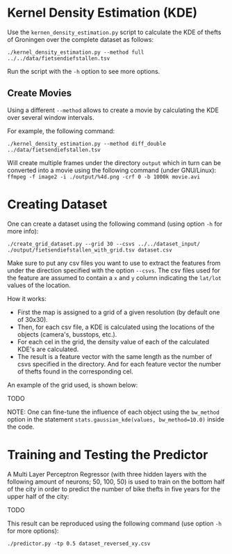 
# Kernel Density Estimation (KDE)

Use the `kernen_density_estimation.py` script to calculate the KDE of thefts of Groningen over the complete dataset as follows:

`./kernel_density_estimation.py --method full ../../data/fietsendiefstallen.tsv`

Run the script with the `-h` option to see more options.

## Create Movies

Using a different `--method` allows to create a movie by calculating the KDE over several window intervals.

For example, the following command:

`./kernel_density_estimation.py --method diff_double ../data/fietsendiefstallen.tsv`

Will create multiple frames under the directory `output` which in turn can be converted into a movie using the following command (under GNU/Linux):
`ffmpeg -f image2 -i ./output/%4d.png -crf 0 -b 1000k movie.avi`

# Creating Dataset

One can create a dataset using the following command (using option `-h` for more info):

`./create_grid_dataset.py --grid 30 --csvs ../../dataset_input/ ./output/fietsendiefstallen_with_grid.tsv dataset.csv`

Make sure to put any csv files you want to use to extract the features from under the direction specified with the option `--csvs`.
The csv files used for the feature are assumed to contain a `x` and `y` column indicating the `lat/lot` values of the location.

How it works:
* First the map is assigned to a grid of a given resolution (by default one of 30x30). 
* Then, for each csv file, a KDE is calculated using the locations of the objects (camera's, busstops, etc.).
* For each cel in the grid, the density value of each of the calculated KDE's are calculated.
* The result is a feature vector with the same length as the number of csvs specified in the directory. And for each feature vector the number of thefts found in the corresponding cel.

An example of the grid used, is shown below:

TODO

NOTE: One can fine-tune the influence of each object using the `bw_method` option in the statement `stats.gaussian_kde(values, bw_method=10.0)` inside the code.

# Training and Testing the Predictor

A Multi Layer Perceptron Regressor (with three hidden layers with the following amount of neurons; 50, 100, 50) is used to train on the bottom half of the city in order to predict the number of bike thefts in five years for the upper half of the city:

TODO

This result can be reproduced using the following command (use option `-h` for more options):

`./predictor.py -tp 0.5 dataset_reversed_xy.csv`
